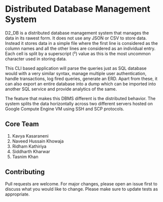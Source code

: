# Distributed Database Management System
D2_DB is a distributed database management system that manages the data in its rawest form. It does not use any JSON or CSV to store data. Instead it stores data in a simple file where the first line is considered as the column names and all the other lines are considered as an individual entry. Each cell is split by a superscript (²) value as this is the most uncommon character used in storing data.<br>

This CLI based application will parse the queries just as SQL database would with a very similar syntax, manage multiple user authentication, handle transactions, log fired queries, generate an ERD. Apart from these, it can also export an entire database into a dump which can be imported into another SQL service and provide analytics of the same.<br>

The feature that makes this DBMS different is the distributed behavior. The system splits the data horizontally across two different servers hosted on Google Compute Engine VM using SSH and SCP protocols. <br> 
## Core Team
 1. Kavya Kasaraneni
 2. Naveed Hussain Khowaja
 3. Ridham Kathiriya
 4. Siddharth Kharwar
 5. Tasnim Khan

## Contributing
Pull requests are welcome. For major changes, please open an issue first to discuss what you would like to change. Please make sure to update tests as appropriate.
